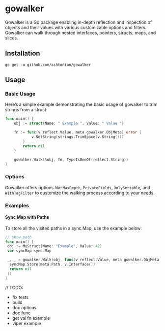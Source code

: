 # gowalker

Gowalker is a Go package enabling in-depth reflection and inspection of objects and their values with various customizable options and filters. Gowalker can walk through nested interfaces, pointers, structs, maps, and slices.

## Installation

```
go get -u github.com/ashtonian/gowalker
```

## Usage

### Basic Usage

Here’s a simple example demonstrating the basic usage of gowalker to trim strings from a struct:

```go
func main() {
    obj := struct{Name: " Example ", Value: " Value "}

    fn := func(v reflect.Value, meta gowalker.ObjMeta) error {
            v.SetString(strings.TrimSpace(v.String()))
        }
        return nil
    }

    gowalker.Walk(&obj, fn, TypeIsOneOf(reflect.String))
}
```

### Options

Gowalker offers options like `MaxDepth`, `PrivateFields`, `OnlySettable`, and `WithTagFilter` to customize the walking process according to your needs.

### Examples

#### Sync Map with Paths

To store all the visited paths in a sync.Map, use the example below:

```go
// show path
func main() {
 obj := MyStruct{Name: "Example", Value: 42}
 var syncMap sync.Map

 _, _ = gowalker.Walk(obj, func(v reflect.Value, meta gowalker.ObjMeta) error {
  syncMap.Store(meta.Path, v.Interface())
  return nil
 })
}
```

// TODO:
* fix tests
* build
* doc options
* doc func
* get val fn example
* viper example